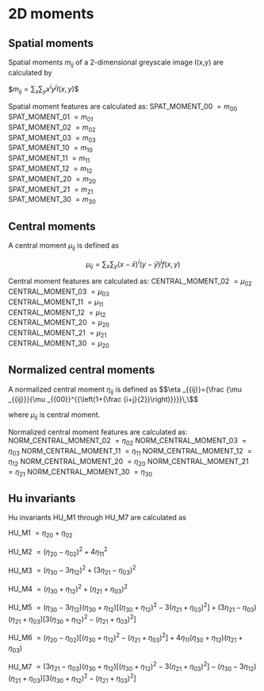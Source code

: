 # 2D moments

## Spatial moments

Spatial moments $m_{ij}$ of a 2-dimensional greyscale image  I(x,y) are calculated by

$$m_{{ij}}=\sum _{x}\sum _{y}x^{i}y^{j}I(x,y)\$$

Spatial moment features are calculated as:
SPAT_MOMENT_00 $=m_{00}$    
SPAT_MOMENT_01 $=m_{01}$    
SPAT_MOMENT_02 $=m_{02}$    
SPAT_MOMENT_03 $=m_{03}$    
SPAT_MOMENT_10 $=m_{10}$    
SPAT_MOMENT_11 $=m_{11}$    
SPAT_MOMENT_12 $=m_{12}$    
SPAT_MOMENT_20 $=m_{20}$    
SPAT_MOMENT_21 $=m_{21}$    
SPAT_MOMENT_30 $=m_{30}$    

## Central moments

A central moment $\mu_{ij}$ is defined as 

$$\mu _{{ij}}=\sum _{{x}}\sum _{{y}}(x-{\bar  {x}})^{i}(y-{\bar  {y}})^{j}f(x,y)$$

Central moment features are calculated as:
CENTRAL_MOMENT_02 $=\mu_{02}$   
CENTRAL_MOMENT_03 $=\mu_{03}$   
CENTRAL_MOMENT_11 $=\mu_{11}$   
CENTRAL_MOMENT_12 $=\mu_{12}$   
CENTRAL_MOMENT_20 $=\mu_{20}$   
CENTRAL_MOMENT_21 $=\mu_{21}$   
CENTRAL_MOMENT_30 $=\mu_{20}$   

## Normalized central moments

A normalized central moment $\eta _{ij}$ is defined as 
$$\eta _{{ij}}={\frac  {\mu _{{ij}}}{\mu _{{00}}^{{\left(1+{\frac  {i+j}{2}}\right)}}}}\,\$$

where $\mu _{{ij}}$ is central moment.

Normalized central moment features are calculated as:
NORM_CENTRAL_MOMENT_02 $=\eta _{{02}}$
NORM_CENTRAL_MOMENT_03 $=\eta _{{03}}$
NORM_CENTRAL_MOMENT_11 $=\eta _{{11}}$
NORM_CENTRAL_MOMENT_12 $=\eta _{{12}}$
NORM_CENTRAL_MOMENT_20 $=\eta _{{20}}$
NORM_CENTRAL_MOMENT_21 $=\eta _{{21}}$
NORM_CENTRAL_MOMENT_30 $=\eta _{{30}}$

## Hu invariants
Hu invariants HU_M1 through HU_M7 are calculated as

HU_M1 $=\eta _{{20}}+\eta _{{02}}$

HU_M2 $=(\eta _{{20}}-\eta _{{02}})^{2}+4\eta _{{11}}^{2}$

HU_M3 $=(\eta _{{30}}-3\eta _{{12}})^{2}+(3\eta _{{21}}-\eta _{{03}})^{2}$

HU_M4 $=(\eta _{{30}}+\eta _{{12}})^{2}+(\eta _{{21}}+\eta _{{03}})^{2}$

HU_M5 $=(\eta _{{30}}-3\eta _{{12}})(\eta _{{30}}+\eta _{{12}})[(\eta _{{30}}+\eta _{{12}})^{2}-3(\eta _{{21}}+\eta _{{03}})^{2}]+(3\eta _{{21}}-\eta _{{03}})(\eta _{{21}}+\eta _{{03}})[3(\eta _{{30}}+\eta _{{12}})^{2}-(\eta _{{21}}+\eta _{{03}})^{2}]$

HU_M6 $=(\eta _{{20}}-\eta _{{02}})[(\eta _{{30}}+\eta _{{12}})^{2}-(\eta _{{21}}+\eta _{{03}})^{2}]+4\eta _{{11}}(\eta _{{30}}+\eta _{{12}})(\eta _{{21}}+\eta _{{03}})$

HU_M7 $=(3\eta _{{21}}-\eta _{{03}})(\eta _{{30}}+\eta _{{12}})[(\eta _{{30}}+\eta _{{12}})^{2}-3(\eta _{{21}}+\eta _{{03}})^{2}]-(\eta _{{30}}-3\eta _{{12}})(\eta _{{21}}+\eta _{{03}})[3(\eta _{{30}}+\eta _{{12}})^{2}-(\eta _{{21}}+\eta _{{03}})^{2}]$

